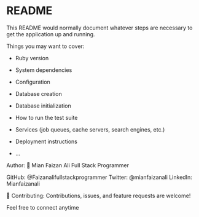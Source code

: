 # README

This README would normally document whatever steps are necessary to get the
application up and running.

Things you may want to cover:

* Ruby version

* System dependencies

* Configuration

* Database creation

* Database initialization

* How to run the test suite

* Services (job queues, cache servers, search engines, etc.)

* Deployment instructions

* ...

Author: 👤 Mian Faizan Ali Full Stack Programmer

GitHub: @Faizanalifullstackprogrammer
Twitter: @mianfaizanali
LinkedIn: Mianfaizanali

🤝 Contributing: 
Contributions, issues, and feature requests are welcome!

Feel free to connect anytime
